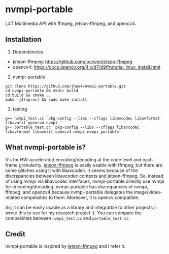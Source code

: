 # nvmpi-portable

L4T Multimedia API with ffmpeg, jetson-ffmpeg, and opencv4.

## Installation
1. Dependencies
  - jetson-ffmpeg: https://github.com/jocover/jetson-ffmpeg
  - opencv4: https://docs.opencv.org/4.x/d7/d9f/tutorial_linux_install.html

2. nvmpi-portable
```
git clone https://github.com/jheo4/nvmpi-portable.git
cd nvmpi-portable && mkdir build
cd build && cmake ..
make -j$(nproc) && sudo make install
```

3. testing
```
g++ nvmpi_test.cc `pkg-config --libs --cflags libavcodec libavformat libavutil opencv4 nvmpi `
g++ portable_test.cc `pkg-config --libs --cflags libavcodec libavformat libavutil opencv4 nvmpi nvmpi_portable`
```

## What nvmpi-portable is?
It's for HW-accelerated encoding/decoding at the code level and each frame granularity.
[jetson-ffmpeg](https://github.com/jocover/jetson-ffmpeg) is easily usable with ffmpeg, but there are some glitches
using it with libavcodec. It seems because of the discrepancies between libavcodec contexts and jetson-ffmpeg. So,
instead of using nvmpi via libavcodec interfaces, nvmpi-portable directly use nvmpi for encoding/decoding.
nvmpi-portable has discrepancies of nvmpi, ffmpeg, and opencv4 because nvmpi-portable delegates the image/video-related
compelxities to them. Moreover, it is opencv compatible.

So, it can be easily usable as a library and integratble to other projects; I wrote this to use for my research project
:). You can compare the compelxities between `nvmpi_test.cc` and `portable_test.cc`.


## Credit
nvmpi-portable is inspired by [jetson-ffmpeg](https://github.com/jocover/jetson-ffmpeg) and I refer it.

